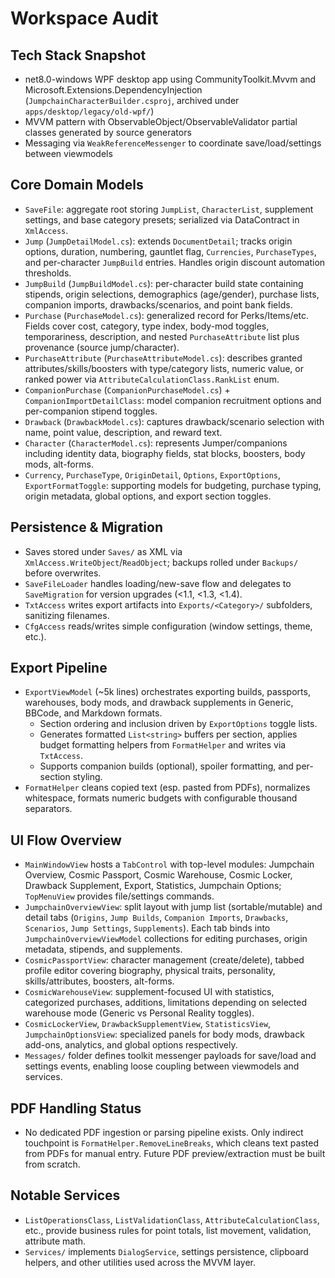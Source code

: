 <!--
MIT License

Copyright (c) 2025 Age-Of-Ages

Permission is hereby granted, free of charge, to any person obtaining a copy
of this software and associated documentation files (the "Software"), to deal
in the Software without restriction, including without limitation the rights
to use, copy, modify, merge, publish, distribute, sublicense, and/or sell
copies of the Software, and to permit persons to whom the Software is
furnished to do so, subject to the following conditions:

The above copyright notice and this permission notice shall be included in all
copies or substantial portions of the Software.

THE SOFTWARE IS PROVIDED "AS IS", WITHOUT WARRANTY OF ANY KIND, EXPRESS OR
IMPLIED, INCLUDING BUT NOT LIMITED TO THE WARRANTIES OF MERCHANTABILITY,
FITNESS FOR A PARTICULAR PURPOSE AND NONINFRINGEMENT. IN NO EVENT SHALL THE
AUTHORS OR COPYRIGHT HOLDERS BE LIABLE FOR ANY CLAIM, DAMAGES OR OTHER
LIABILITY, WHETHER IN AN ACTION OF CONTRACT, TORT OR OTHERWISE, ARISING FROM,
OUT OF OR IN CONNECTION WITH THE SOFTWARE OR THE USE OR OTHER DEALINGS IN THE
SOFTWARE.
-->
# Workspace Audit

## Tech Stack Snapshot
- net8.0-windows WPF desktop app using CommunityToolkit.Mvvm and Microsoft.Extensions.DependencyInjection (`JumpchainCharacterBuilder.csproj`, archived under `apps/desktop/legacy/old-wpf/`)
- MVVM pattern with ObservableObject/ObservableValidator partial classes generated by source generators
- Messaging via `WeakReferenceMessenger` to coordinate save/load/settings between viewmodels

## Core Domain Models
- `SaveFile`: aggregate root storing `JumpList`, `CharacterList`, supplement settings, and base category presets; serialized via DataContract in `XmlAccess`.
- `Jump` (`JumpDetailModel.cs`): extends `DocumentDetail`; tracks origin options, duration, numbering, gauntlet flag, `Currencies`, `PurchaseTypes`, and per-character `JumpBuild` entries. Handles origin discount automation thresholds.
- `JumpBuild` (`JumpBuildModel.cs`): per-character build state containing stipends, origin selections, demographics (age/gender), purchase lists, companion imports, drawbacks/scenarios, and point bank fields.
- `Purchase` (`PurchaseModel.cs`): generalized record for Perks/Items/etc. Fields cover cost, category, type index, body-mod toggles, temporariness, description, and nested `PurchaseAttribute` list plus provenance (source jump/character).
- `PurchaseAttribute` (`PurchaseAttributeModel.cs`): describes granted attributes/skills/boosters with type/category lists, numeric value, or ranked power via `AttributeCalculationClass.RankList` enum.
- `CompanionPurchase` (`CompanionPurchaseModel.cs`) + `CompanionImportDetailClass`: model companion recruitment options and per-companion stipend toggles.
- `Drawback` (`DrawbackModel.cs`): captures drawback/scenario selection with name, point value, description, and reward text.
- `Character` (`CharacterModel.cs`): represents Jumper/companions including identity data, biography fields, stat blocks, boosters, body mods, alt-forms.
- `Currency`, `PurchaseType`, `OriginDetail`, `Options`, `ExportOptions`, `ExportFormatToggle`: supporting models for budgeting, purchase typing, origin metadata, global options, and export section toggles.

## Persistence & Migration
- Saves stored under `Saves/` as XML via `XmlAccess.WriteObject`/`ReadObject`; backups rolled under `Backups/` before overwrites.
- `SaveFileLoader` handles loading/new-save flow and delegates to `SaveMigration` for version upgrades (<1.1, <1.3, <1.4).
- `TxtAccess` writes export artifacts into `Exports/<Category>/` subfolders, sanitizing filenames.
- `CfgAccess` reads/writes simple configuration (window settings, theme, etc.).

## Export Pipeline
- `ExportViewModel` (~5k lines) orchestrates exporting builds, passports, warehouses, body mods, and drawback supplements in Generic, BBCode, and Markdown formats.
  - Section ordering and inclusion driven by `ExportOptions` toggle lists.
  - Generates formatted `List<string>` buffers per section, applies budget formatting helpers from `FormatHelper` and writes via `TxtAccess`.
  - Supports companion builds (optional), spoiler formatting, and per-section styling.
- `FormatHelper` cleans copied text (esp. pasted from PDFs), normalizes whitespace, formats numeric budgets with configurable thousand separators.

## UI Flow Overview
- `MainWindowView` hosts a `TabControl` with top-level modules: Jumpchain Overview, Cosmic Passport, Cosmic Warehouse, Cosmic Locker, Drawback Supplement, Export, Statistics, Jumpchain Options; `TopMenuView` provides file/settings commands.
- `JumpchainOverviewView`: split layout with jump list (sortable/mutable) and detail tabs (`Origins`, `Jump Builds`, `Companion Imports`, `Drawbacks`, `Scenarios`, `Jump Settings`, `Supplements`). Each tab binds into `JumpchainOverviewViewModel` collections for editing purchases, origin metadata, stipends, and supplements.
- `CosmicPassportView`: character management (create/delete), tabbed profile editor covering biography, physical traits, personality, skills/attributes, boosters, alt-forms.
- `CosmicWarehouseView`: supplement-focused UI with statistics, categorized purchases, additions, limitations depending on selected warehouse mode (Generic vs Personal Reality toggles).
- `CosmicLockerView`, `DrawbackSupplementView`, `StatisticsView`, `JumpchainOptionsView`: specialized panels for body mods, drawback add-ons, analytics, and global options respectively.
- `Messages/` folder defines toolkit messenger payloads for save/load and settings events, enabling loose coupling between viewmodels and services.

## PDF Handling Status
- No dedicated PDF ingestion or parsing pipeline exists. Only indirect touchpoint is `FormatHelper.RemoveLineBreaks`, which cleans text pasted from PDFs for manual entry. Future PDF preview/extraction must be built from scratch.

## Notable Services
- `ListOperationsClass`, `ListValidationClass`, `AttributeCalculationClass`, etc., provide business rules for point totals, list movement, validation, attribute math.
- `Services/` implements `DialogService`, settings persistence, clipboard helpers, and other utilities used across the MVVM layer.
